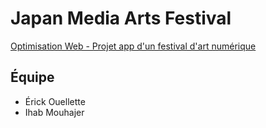 # Japan Media Arts Festival
[Optimisation Web - Projet app d'un festival d'art numérique](https://tim-montmorency.com/timdoc/582-424MO/projet-app-festival-art-numerique/)

## Équipe
- Érick Ouellette
- Ihab Mouhajer
